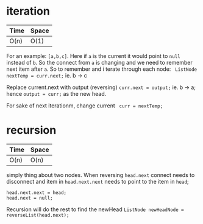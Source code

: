 # iteration

 
Time  | Space
----- | ------
O(n) | O(1)

For an example: `[a,b,c]`. Here if `a` is the current it would point to `null` instead of `b`. So the connect from `a` is changing and we need to remember next item after `a`. So to remember and i terate through each node: ` ListNode nextTemp = curr.next;` ie. b -> c

Replace current.next with output (reversing) `curr.next = output;` ie. b -> a; hence `output = curr;` as the new head.
 
For sake of next iterationm, change current ` curr = nextTemp;` 


# recursion

 
Time  | Space
----- | ------
O(n) | O(n)

simply thing about two nodes. When reversing `head.next` connect needs to disconnect and item in `head.next.next` needs to point to the item in `head`;

```
head.next.next = head;
head.next = null;
```
Recursion will do the rest to find the newHead `ListNode newHeadNode = reverseList(head.next);`

 
 